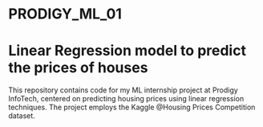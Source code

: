 # PRODIGY_ML_01
# Linear Regression model to predict the prices of houses 
This repository contains code for my ML internship project at Prodigy InfoTech, centered on predicting housing prices using linear regression techniques. The project employs the Kaggle @Housing Prices Competition dataset.
